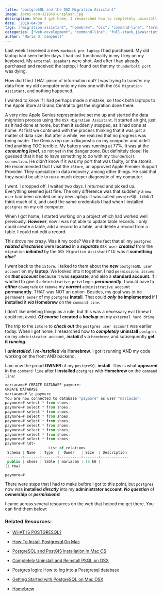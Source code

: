 ```yaml
---
title: "postgreSQL and the OSX Migration Assistant"
image: iorni-com-321845-unsplash.jpg
description: When I got home, I researched how to completely uninstall postgres on my administrator account, install it via Homebrew, and get subsequently get it running.
date: '2018-04-30'
tags: ["migration-assistant", "homebrew", "osx", "command-line", "terminal-program", "full-stack-javascript", "postgresql", "web-development"]
categories: ["web-development", "command-line", "full-stack_javascript", "osx", "postgresql", "terminal"]
author: "Maria D. Campbell"
---
```


Last week I received a new `macbook pro laptop` I had purchased. My old laptop had seen better days. I had lost functionality in my t key on my keyboard. My `external speakers` were shot. And after I had already purchased and received the laptop, I found out that my `thunderbolt port` was dying.

How did I find THAT piece of information out? I was trying to transfer my data from my old computer onto my new one with the `OSX Migration Assistant`, and nothing happened.

I wanted to know if I had perhaps made a mistake, so I took both laptops to the Apple Store at Grand Central to get the migration done there.

A very nice Apple Genius representative set me up and started the data migration process using the `OSX Migration Assistant`. It started alright, just as it had done at home, but then it suddenly stopped, as it had done at home. At first we continued with the process thinking that it was just a matter of data size. But after a while, we realized that no progress was being made. The Genius rep ran a diagnostic on my computer and didn’t find anything TOO terrible. My battery was running at 77%. It was at the ***consuming level***, so not yet in the danger zone. But definitely close! He guessed that it had to have something to do with my `thunderbolt connection`. He didn’t know if it was my port that was faulty, or the store’s. He recommended that I visit the `iStore`, an approved Apple Premier Support Provider. They specialize in data recovery, among other things. He said that they would be able to run a much deeper diagnostic of my computer.

I went. I dropped off. I waited two days. I returned and picked up. Everything seemed just fine. The only difference was that suddenly a `new user` had been created on my new laptop. It was called `postgreSQL`. I didn’t think much of it, and used the same credentials I had when I installed `postgres` on my old computer.

When I got home, I started working on a project which had worked well previously. ***However***, now I was not able to update table records. I only could create a table, add a record to a table, and delete a record from a table. I could not edit a record.

This drove me crazy. Was it my code? Was it the fact that all my `postgres` ***related directories*** were **located** in a ***separate*** `OSX user` ***created*** from the `migration` ***initiated*** by the `OSX Migration Assistant`? Or was it **something** ***else***?

I went back to the `iStore`. I talked to them about the ***new*** `postgreSQL user account` on my **laptop**. We looked into it together. I had `permissions issues` on ***that account*** because it was **separate**, and also a **standard account**. If I wanted to give it `administrative privileges` ***permanently***, I would have to ***either*** `downgrade` or `remove` my ***current*** `administrative account` **permanently**. THAT was NOT an option. Besides, my goal was to be `permanent owner` of my `postgres` **install**. That could ***only*** **be implemented** if I **installed** it ***via*** **Homebrew** on the `command line`.

I don’t like deleting things as a rule, but this was a necessary evil I knew I could not avoid. ***Of course*** I **created** a ***backup*** on my `external hard drive`.

The trip to the `iStore` to ***check out*** the `postgres user account` was earlier today. When I got home, I researched how to ***completely*** **uninstall** `postgres` on my `administrator account`, ***install it*** via `Homebrew`, and subsequently **get it** ***running***.

I ***uninstalled***. I ***re-installed*** via **Homebrew**. I got it running AND my code working on the front AND backend.

I am now the proud **OWNER** of my `postgreSQL` **install**. This is what **appeared** in the `command line` after I **installed** `postgres` with **Homebrew** on the `command line`:

```js
mariacam=# CREATE DATABASE paymore;
CREATE DATABASE
mariacam=# \c paymore
You are now connected to database "paymore" as user "mariacam".
paymore=# select * from shoes;
paymore=# select * from shoes;
paymore=# select * from shoes;
paymore=# select * from shoes;
paymore=# select * from shoes;
paymore=# select * from shoes;
paymore=# select * from shoes;
paymore=# select * from shoes;
paymore=# select * from shoes;
paymore=# \dt+
                    List of relations
 Schema | Name  | Type  |  Owner   | Size  | Description
--------+-------+-------+----------+-------+-------------
 public | shoes | table | mariacam | 16 kB |
(1 row)

paymore=#
```

There were steps that I had to make before I got to this point, but `postgres` now was **installed** ***directly*** into my **administrator account**. ***No question*** of **ownership** or ***permissions***!

I came across several resources on the web that helped me get there. You can find them below:

### Related Resources:

+ [WHAT IS POSTGRESQL?](https://www.postgresql.org/about/)

+ [How To Install Postgresql On Mac](http://www.binarywebpark.com/install-postgresql-mac/)

+ [PostgreSQL and PostGIS installation in Mac OS](https://medium.com/@Umesh_Kafle/postgresql-and-postgis-installation-in-mac-os-87fa98a6814d)

+ [Completely Uninstall and Reinstall PSQL on OSX ](https://medium.com/@bitadj/completely-uninstall-and-reinstall-psql-on-osx-551390904b86)

+ [Postgres login: How to log into a Postgresql database](https://alvinalexander.com/blog/post/postgresql/log-in-postgresql-database)

+ [Getting Started with PostgreSQL on Mac OSX](https://www.codementor.io/engineerapart/getting-started-with-postgresql-on-mac-osx-are8jcopb)

+ [Homebrew](https://brew.sh/)
